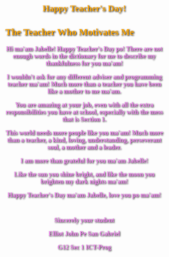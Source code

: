 <!DOCTYPE html>
<html>
<head>
    <title>Prog 6 Assignment 2</title>
</head>

<style>
    body {
        background-image: url('wallpapersden.com_k-a-different-world_1920x1080.jpg');
        background-size: cover;
        background-repeat: no-repeat; 
        background-attachment: fixed;
    }
    h1 {
        font-family: 'Times New Roman', sans-serif;]
        font-size: 50px;
        color: orange;
        text-align: center;
        text-shadow: 2px 2px 4px black;
    }

    h2 {
        font-family: 'Times New Roman', sans-serif; 
        font-size: 30px; 
        color: orange;=
        text-align: center;
        text-shadow: 2px 2px 4px black; /* Add a black text shadow to h2 */
    }

    p {
        font-family: 'Times New Roman', sans-serif; 
        font-size: 20px; 
        color: violet; 
        font-weight: bold;
        text-align: center;
        text-shadow: 2px 2px 4px black;
    }
</style>

<body>
    <h1>Happy Teacher's Day!</h1>
    <h2>The Teacher Who Motivates Me</h2>
    <p>Hi ma'am Jabelle! Happy Teacher's Day po! There are not enough words in the dictionary for me to describe my thankfulness for you ma'am!</p>
    <p>I wouldn't ask for any different adviser and programming teacher ma'am! Much more than a teacher you have been like a mother to me ma'am.</p>
    <p>You are amazing at your job, even with all the extra responsibilities you have at school, especially with the mess that is Section 1.</p>
    <p>This world needs more people like you ma'am! Much more than a teacher, a kind, loving, understanding, perseverant soul, a mother and a leader.</p>
    <p>I am more than grateful for you ma'am Jabelle!</p>
    <p>Like the sun you shine bright, and like the moon you brighten my dark nights ma'am!</p>
    <p>Happy Teacher's Day ma'am Jabelle, love you po ma'am!</p>
    <br>
    <p>Sincerely your student</p>
    <p>Elliot John Pe San Gabriel</p>
    <p>G12 Sec 1 ICT-Prog</p>
</body>
</html>
